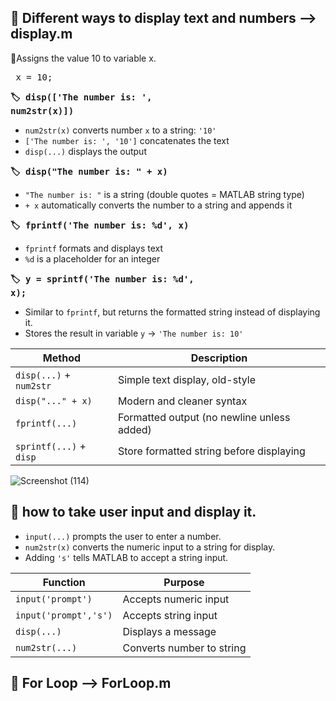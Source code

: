 ## 🎯 Different ways to display text and numbers --> display.m

🔸Assigns the value 10 to variable x.
<pre> x = 10;</pre>

**<pre>🏷️ disp(['The number is: ', num2str(x)])</pre>**
- ```num2str(x)``` converts number ```x``` to a string: ```'10'```
- ```['The number is: ', '10']``` concatenates the text
- ```disp(...)``` displays the output

**<pre>🏷️ disp("The number is: " + x)</pre>**
- ```"The number is: "``` is a string (double quotes = MATLAB string type)
- ```+ x``` automatically converts the number to a string and appends it

**<pre>🏷️ fprintf('The number is: %d', x)</pre>**
- ```fprintf``` formats and displays text
- ```%d``` is a placeholder for an integer

**<pre>🏷️ y = sprintf('The number is: %d', x);</pre>**
- Similar to ```fprintf```, but returns the formatted string instead of displaying it.
- Stores the result in variable ```y``` → ```'The number is: 10'```

| Method | Description |
| -------- | -------- |
| ```disp(...)``` + ```num2str``` | Simple text display, old-style |
| ```disp("..." + x)``` | Modern and cleaner syntax |
| ```fprintf(...)``` | Formatted output (no newline unless added) |
| ```sprintf(...)``` + ```disp``` | Store formatted string before displaying |

![Screenshot (114)](https://github.com/user-attachments/assets/9cb3c82f-99c9-462f-8aa6-d5e4e2161334)

## 🎯 how to take user input and display it.
- ```input(...)``` prompts the user to enter a number.
- ```num2str(x)``` converts the numeric input to a string for display.
- Adding ```'s'``` tells MATLAB to accept a string input.

| Function | Purpose |
| -------- | -------- |
| ```input('prompt')``` |	Accepts numeric input |
| ```input('prompt','s')``` |	Accepts string input |
| ```disp(...)``` |	Displays a message |
| ```num2str(...)``` |	Converts number to string |


## 🎯 For Loop --> ForLoop.m

